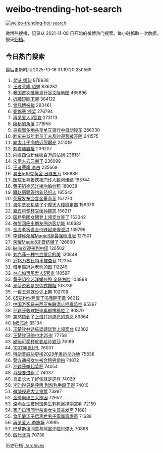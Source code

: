 # weibo-trending-hot-search

[![weibo-trending-hot-search](https://github.com/ameizi/weibo-trending-hot-search/actions/workflows/ci.yml/badge.svg)](https://github.com/ameizi/weibo-trending-hot-search/actions/workflows/ci.yml)

微博热搜榜，记录从 2021-11-08 日开始的微博热门搜索。每小时抓取一次数据，按天[归档](./archives)。

## 今日热门搜索

<!-- BEGIN --> 
最后更新时间 2025-10-16 01:19:20.250569 
1. [星链 缅甸](https://s.weibo.com/weibo?q=%E6%98%9F%E9%93%BE%20%E7%BC%85%E7%94%B8&t=31&band_rank=1&Refer=top) 979938
1. [王者荣耀 貂蝉](https://s.weibo.com/weibo?q=%E7%8E%8B%E8%80%85%E8%8D%A3%E8%80%80%20%E8%B2%82%E8%9D%89&t=31&band_rank=2&Refer=top) 836282
1. [我国首次批量发行盲文版地图](https://s.weibo.com/weibo?q=%23%E6%88%91%E5%9B%BD%E9%A6%96%E6%AC%A1%E6%89%B9%E9%87%8F%E5%8F%91%E8%A1%8C%E7%9B%B2%E6%96%87%E7%89%88%E5%9C%B0%E5%9B%BE%23&t=31&band_rank=3&Refer=top) 465896
1. [折腰短剧下架](https://s.weibo.com/weibo?q=%E6%8A%98%E8%85%B0%E7%9F%AD%E5%89%A7%E4%B8%8B%E6%9E%B6&t=31&band_rank=4&Refer=top) 384122
1. [曾凡博被裁](https://s.weibo.com/weibo?q=%E6%9B%BE%E5%87%A1%E5%8D%9A%E8%A2%AB%E8%A3%81&t=31&band_rank=5&Refer=top) 290461
1. [亚锦赛 颁奖](https://s.weibo.com/weibo?q=%E4%BA%9A%E9%94%A6%E8%B5%9B%20%E9%A2%81%E5%A5%96&t=31&band_rank=6&Refer=top) 276794
1. [再见爱人5官宣](https://s.weibo.com/weibo?q=%23%E5%86%8D%E8%A7%81%E7%88%B1%E4%BA%BA5%E5%AE%98%E5%AE%A3%23&t=31&band_rank=7&Refer=top) 273173
1. [隐秘的角落](https://s.weibo.com/weibo?q=%E9%9A%90%E7%A7%98%E7%9A%84%E8%A7%92%E8%90%BD&t=31&band_rank=8&Refer=top) 271958
1. [央视曝多地共享单车骑行中自动锁车](https://s.weibo.com/weibo?q=%23%E5%A4%AE%E8%A7%86%E6%9B%9D%E5%A4%9A%E5%9C%B0%E5%85%B1%E4%BA%AB%E5%8D%95%E8%BD%A6%E9%AA%91%E8%A1%8C%E4%B8%AD%E8%87%AA%E5%8A%A8%E9%94%81%E8%BD%A6%23&t=31&band_rank=9&Refer=top) 266330
1. [胖东来12年老员工未及时迎客被开除](https://s.weibo.com/weibo?q=%23%E8%83%96%E4%B8%9C%E6%9D%A512%E5%B9%B4%E8%80%81%E5%91%98%E5%B7%A5%E6%9C%AA%E5%8F%8A%E6%97%B6%E8%BF%8E%E5%AE%A2%E8%A2%AB%E5%BC%80%E9%99%A4%23&t=31&band_rank=10&Refer=top) 241575
1. [向太儿子向佑近照曝光](https://s.weibo.com/weibo?q=%23%E5%90%91%E5%A4%AA%E5%84%BF%E5%AD%90%E5%90%91%E4%BD%91%E8%BF%91%E7%85%A7%E6%9B%9D%E5%85%89%23&t=31&band_rank=11&Refer=top) 241019
1. [刘嘉瑞直播](https://s.weibo.com/weibo?q=%E5%88%98%E5%98%89%E7%91%9E%E7%9B%B4%E6%92%AD&t=31&band_rank=12&Refer=top) 239207
1. [内娱四位粉丝破百万的站姐](https://s.weibo.com/weibo?q=%E5%86%85%E5%A8%B1%E5%9B%9B%E4%BD%8D%E7%B2%89%E4%B8%9D%E7%A0%B4%E7%99%BE%E4%B8%87%E7%9A%84%E7%AB%99%E5%A7%90&t=31&band_rank=13&Refer=top) 238131
1. [宋伊人去云南了](https://s.weibo.com/weibo?q=%23%E5%AE%8B%E4%BC%8A%E4%BA%BA%E5%8E%BB%E4%BA%91%E5%8D%97%E4%BA%86%23&t=31&band_rank=14&Refer=top) 236099
1. [王者荣耀 李白](https://s.weibo.com/weibo?q=%E7%8E%8B%E8%80%85%E8%8D%A3%E8%80%80%20%E6%9D%8E%E7%99%BD&t=31&band_rank=15&Refer=top) 235669
1. [卖出500克黄金 日赚五万](https://s.weibo.com/weibo?q=%E5%8D%96%E5%87%BA500%E5%85%8B%E9%BB%84%E9%87%91%20%E6%97%A5%E8%B5%9A%E4%BA%94%E4%B8%87&t=31&band_rank=16&Refer=top) 186889
1. [医院发喜报庆祝门诊人数创佳绩](https://s.weibo.com/weibo?q=%23%E5%8C%BB%E9%99%A2%E5%8F%91%E5%96%9C%E6%8A%A5%E5%BA%86%E7%A5%9D%E9%97%A8%E8%AF%8A%E4%BA%BA%E6%95%B0%E5%88%9B%E4%BD%B3%E7%BB%A9%23&t=31&band_rank=23&Refer=top) 185744
1. [黄子韬徐艺洋接吻婚纱照](https://s.weibo.com/weibo?q=%23%E9%BB%84%E5%AD%90%E9%9F%AC%E5%BE%90%E8%89%BA%E6%B4%8B%E6%8E%A5%E5%90%BB%E5%A9%9A%E7%BA%B1%E7%85%A7%23&t=31&band_rank=17&Refer=top) 180038
1. [曝赵丽颖签约新经纪人](https://s.weibo.com/weibo?q=%23%E6%9B%9D%E8%B5%B5%E4%B8%BD%E9%A2%96%E7%AD%BE%E7%BA%A6%E6%96%B0%E7%BB%8F%E7%BA%AA%E4%BA%BA%23&t=31&band_rank=18&Refer=top) 165542
1. [荣耀发布会含金量真高](https://s.weibo.com/weibo?q=%23%E8%8D%A3%E8%80%80%E5%8F%91%E5%B8%83%E4%BC%9A%E5%90%AB%E9%87%91%E9%87%8F%E7%9C%9F%E9%AB%98%23&t=31&band_rank=19&Refer=top) 157270
1. [海尔洗衣机装了个摩天大楼稳定器](https://s.weibo.com/weibo?q=%23%E6%B5%B7%E5%B0%94%E6%B4%97%E8%A1%A3%E6%9C%BA%E8%A3%85%E4%BA%86%E4%B8%AA%E6%91%A9%E5%A4%A9%E5%A4%A7%E6%A5%BC%E7%A8%B3%E5%AE%9A%E5%99%A8%23&t=31&band_rank=20&Refer=top) 156376
1. [嘉宾将奖杯交给孙颖莎](https://s.weibo.com/weibo?q=%E5%98%89%E5%AE%BE%E5%B0%86%E5%A5%96%E6%9D%AF%E4%BA%A4%E7%BB%99%E5%AD%99%E9%A2%96%E8%8E%8E&t=31&band_rank=21&Refer=top) 156217
1. [国乒男团女团登上领奖台笑了](https://s.weibo.com/weibo?q=%23%E5%9B%BD%E4%B9%92%E7%94%B7%E5%9B%A2%E5%A5%B3%E5%9B%A2%E7%99%BB%E4%B8%8A%E9%A2%86%E5%A5%96%E5%8F%B0%E7%AC%91%E4%BA%86%23&t=31&band_rank=22&Refer=top) 153342
1. [微信回应出朋友圈访客功能](https://s.weibo.com/weibo?q=%23%E5%BE%AE%E4%BF%A1%E5%9B%9E%E5%BA%94%E5%87%BA%E6%9C%8B%E5%8F%8B%E5%9C%88%E8%AE%BF%E5%AE%A2%E5%8A%9F%E8%83%BD%23&t=31&band_rank=24&Refer=top) 146682
1. [金店老板说金价跌起来像泄洪](https://s.weibo.com/weibo?q=%23%E9%87%91%E5%BA%97%E8%80%81%E6%9D%BF%E8%AF%B4%E9%87%91%E4%BB%B7%E8%B7%8C%E8%B5%B7%E6%9D%A5%E5%83%8F%E6%B3%84%E6%B4%AA%23&t=31&band_rank=25&Refer=top) 139799
1. [李健称荣耀Magic8是最强标准版](https://s.weibo.com/weibo?q=%23%E6%9D%8E%E5%81%A5%E7%A7%B0%E8%8D%A3%E8%80%80Magic8%E6%98%AF%E6%9C%80%E5%BC%BA%E6%A0%87%E5%87%86%E7%89%88%23&t=31&band_rank=26&Refer=top) 127501
1. [荣耀Magic8牙膏挤爆了](https://s.weibo.com/weibo?q=%23%E8%8D%A3%E8%80%80Magic8%E7%89%99%E8%86%8F%E6%8C%A4%E7%88%86%E4%BA%86%23&t=31&band_rank=27&Refer=top) 126800
1. [jiejie欢迎来到中国](https://s.weibo.com/weibo?q=jiejie%E6%AC%A2%E8%BF%8E%E6%9D%A5%E5%88%B0%E4%B8%AD%E5%9B%BD&t=31&band_rank=28&Refer=top) 126502
1. [刘亦菲一种气血很足的美](https://s.weibo.com/weibo?q=%E5%88%98%E4%BA%A6%E8%8F%B2%E4%B8%80%E7%A7%8D%E6%B0%94%E8%A1%80%E5%BE%88%E8%B6%B3%E7%9A%84%E7%BE%8E&t=31&band_rank=29&Refer=top) 120848
1. [近13万枚比特币被查获](https://s.weibo.com/weibo?q=%23%E8%BF%9113%E4%B8%87%E6%9E%9A%E6%AF%94%E7%89%B9%E5%B8%81%E8%A2%AB%E6%9F%A5%E8%8E%B7%23&t=31&band_rank=30&Refer=top) 112354
1. [借用周冠达老师的图](https://s.weibo.com/weibo?q=%E5%80%9F%E7%94%A8%E5%91%A8%E5%86%A0%E8%BE%BE%E8%80%81%E5%B8%88%E7%9A%84%E5%9B%BE&t=31&band_rank=31&Refer=top) 112249
1. [林心如再见爱人5官宣](https://s.weibo.com/weibo?q=%23%E6%9E%97%E5%BF%83%E5%A6%82%E5%86%8D%E8%A7%81%E7%88%B1%E4%BA%BA5%E5%AE%98%E5%AE%A3%23&t=31&band_rank=32&Refer=top) 110597
1. [黄子韬徐艺洋婚纱照 全是右脸](https://s.weibo.com/weibo?q=%E9%BB%84%E5%AD%90%E9%9F%AC%E5%BE%90%E8%89%BA%E6%B4%8B%E5%A9%9A%E7%BA%B1%E7%85%A7%20%E5%85%A8%E6%98%AF%E5%8F%B3%E8%84%B8&t=31&band_rank=33&Refer=top) 103898
1. [邓莎说我是丧偶式婚姻](https://s.weibo.com/weibo?q=%23%E9%82%93%E8%8E%8E%E8%AF%B4%E6%88%91%E6%98%AF%E4%B8%A7%E5%81%B6%E5%BC%8F%E5%A9%9A%E5%A7%BB%23&t=31&band_rank=34&Refer=top) 103739
1. [一看王源就没少上网](https://s.weibo.com/weibo?q=%23%E4%B8%80%E7%9C%8B%E7%8E%8B%E6%BA%90%E5%B0%B1%E6%B2%A1%E5%B0%91%E4%B8%8A%E7%BD%91%23&t=31&band_rank=35&Refer=top) 102708
1. [85花粉你睡着了吗我睡不着](https://s.weibo.com/weibo?q=85%E8%8A%B1%E7%B2%89%E4%BD%A0%E7%9D%A1%E7%9D%80%E4%BA%86%E5%90%97%E6%88%91%E7%9D%A1%E4%B8%8D%E7%9D%80&t=31&band_rank=36&Refer=top) 96012
1. [中国游客马来西亚失联酒店拒看监控](https://s.weibo.com/weibo?q=%23%E4%B8%AD%E5%9B%BD%E6%B8%B8%E5%AE%A2%E9%A9%AC%E6%9D%A5%E8%A5%BF%E4%BA%9A%E5%A4%B1%E8%81%94%E9%85%92%E5%BA%97%E6%8B%92%E7%9C%8B%E7%9B%91%E6%8E%A7%23&t=31&band_rank=37&Refer=top) 95367
1. [孙颖莎救球把球桌都撞移位了](https://s.weibo.com/weibo?q=%23%E5%AD%99%E9%A2%96%E8%8E%8E%E6%95%91%E7%90%83%E6%8A%8A%E7%90%83%E6%A1%8C%E9%83%BD%E6%92%9E%E7%A7%BB%E4%BD%8D%E4%BA%86%23&t=31&band_rank=38&Refer=top) 90870
1. [突然悟到了上班打扮漂亮的意义](https://s.weibo.com/weibo?q=%E7%AA%81%E7%84%B6%E6%82%9F%E5%88%B0%E4%BA%86%E4%B8%8A%E7%8F%AD%E6%89%93%E6%89%AE%E6%BC%82%E4%BA%AE%E7%9A%84%E6%84%8F%E4%B9%89&t=31&band_rank=39&Refer=top) 89864
1. [M5芯片](https://s.weibo.com/weibo?q=M5%E8%8A%AF%E7%89%87&t=31&band_rank=40&Refer=top) 85134
1. [王楚钦林诗栋梁靖崑登上领奖台](https://s.weibo.com/weibo?q=%23%E7%8E%8B%E6%A5%9A%E9%92%A6%E6%9E%97%E8%AF%97%E6%A0%8B%E6%A2%81%E9%9D%96%E5%B4%91%E7%99%BB%E4%B8%8A%E9%A2%86%E5%A5%96%E5%8F%B0%23&t=31&band_rank=41&Refer=top) 82302
1. [王楚钦可他也才25岁](https://s.weibo.com/weibo?q=%E7%8E%8B%E6%A5%9A%E9%92%A6%E5%8F%AF%E4%BB%96%E4%B9%9F%E6%89%8D25%E5%B2%81&t=31&band_rank=42&Refer=top) 77758
1. [邱贻可奖杯就要给孙颖莎](https://s.weibo.com/weibo?q=%E9%82%B1%E8%B4%BB%E5%8F%AF%E5%A5%96%E6%9D%AF%E5%B0%B1%E8%A6%81%E7%BB%99%E5%AD%99%E9%A2%96%E8%8E%8E&t=31&band_rank=17&Refer=top) 76189
1. [100T嘲讽LPL](https://s.weibo.com/weibo?q=100T%E5%98%B2%E8%AE%BDLPL&t=31&band_rank=43&Refer=top) 76001
1. [特朗普威胁更换2028年奥运举办地](https://s.weibo.com/weibo?q=%23%E7%89%B9%E6%9C%97%E6%99%AE%E5%A8%81%E8%83%81%E6%9B%B4%E6%8D%A22028%E5%B9%B4%E5%A5%A5%E8%BF%90%E4%B8%BE%E5%8A%9E%E5%9C%B0%23&t=31&band_rank=44&Refer=top) 75838
1. [警方通报女生被合租男偷拍](https://s.weibo.com/weibo?q=%23%E8%AD%A6%E6%96%B9%E9%80%9A%E6%8A%A5%E5%A5%B3%E7%94%9F%E8%A2%AB%E5%90%88%E7%A7%9F%E7%94%B7%E5%81%B7%E6%8B%8D%23&t=31&band_rank=45&Refer=top) 74072
1. [孙颖莎举起奖杯](https://s.weibo.com/weibo?q=%23%E5%AD%99%E9%A2%96%E8%8E%8E%E4%B8%BE%E8%B5%B7%E5%A5%96%E6%9D%AF%23&t=31&band_rank=46&Refer=top) 74054
1. [肖战要进组了](https://s.weibo.com/weibo?q=%23%E8%82%96%E6%88%98%E8%A6%81%E8%BF%9B%E7%BB%84%E4%BA%86%23&t=31&band_rank=47&Refer=top) 74037
1. [真正长大了好像就是这样](https://s.weibo.com/weibo?q=%E7%9C%9F%E6%AD%A3%E9%95%BF%E5%A4%A7%E4%BA%86%E5%A5%BD%E5%83%8F%E5%B0%B1%E6%98%AF%E8%BF%99%E6%A0%B7&t=31&band_rank=48&Refer=top) 74029
1. [李昀锐只是呼吸 剧粉称手段了得](https://s.weibo.com/weibo?q=%E6%9D%8E%E6%98%80%E9%94%90%E5%8F%AA%E6%98%AF%E5%91%BC%E5%90%B8%20%E5%89%A7%E7%B2%89%E7%A7%B0%E6%89%8B%E6%AE%B5%E4%BA%86%E5%BE%97&t=31&band_rank=49&Refer=top) 74010
1. [微博视界大会投票](https://s.weibo.com/weibo?q=%E5%BE%AE%E5%8D%9A%E8%A7%86%E7%95%8C%E5%A4%A7%E4%BC%9A%E6%8A%95%E7%A5%A8&t=31&band_rank=50&Refer=top) 73987
1. [金价飙涨三大原因](https://s.weibo.com/weibo?q=%23%E9%87%91%E4%BB%B7%E9%A3%99%E6%B6%A8%E4%B8%89%E5%A4%A7%E5%8E%9F%E5%9B%A0%23&t=31&band_rank=23&Refer=top) 72652
1. [深圳女生被同班男生刺死案择期宣判](https://s.weibo.com/weibo?q=%23%E6%B7%B1%E5%9C%B3%E5%A5%B3%E7%94%9F%E8%A2%AB%E5%90%8C%E7%8F%AD%E7%94%B7%E7%94%9F%E5%88%BA%E6%AD%BB%E6%A1%88%E6%8B%A9%E6%9C%9F%E5%AE%A3%E5%88%A4%23&t=31&band_rank=27&Refer=top) 72159
1. [家门口遭同学杀害女生母亲发声](https://s.weibo.com/weibo?q=%23%E5%AE%B6%E9%97%A8%E5%8F%A3%E9%81%AD%E5%90%8C%E5%AD%A6%E6%9D%80%E5%AE%B3%E5%A5%B3%E7%94%9F%E6%AF%8D%E4%BA%B2%E5%8F%91%E5%A3%B0%23&t=31&band_rank=31&Refer=top) 71681
1. [食用酸汤子后离世男子家属再发声](https://s.weibo.com/weibo?q=%23%E9%A3%9F%E7%94%A8%E9%85%B8%E6%B1%A4%E5%AD%90%E5%90%8E%E7%A6%BB%E4%B8%96%E7%94%B7%E5%AD%90%E5%AE%B6%E5%B1%9E%E5%86%8D%E5%8F%91%E5%A3%B0%23&t=31&band_rank=32&Refer=top) 71638
1. [再见爱人 李施嬅](https://s.weibo.com/weibo?q=%E5%86%8D%E8%A7%81%E7%88%B1%E4%BA%BA%20%E6%9D%8E%E6%96%BD%E5%AC%85&t=31&band_rank=45&Refer=top) 70995
1. [巴基斯坦同意与阿富汗临时停火](https://s.weibo.com/weibo?q=%23%E5%B7%B4%E5%9F%BA%E6%96%AF%E5%9D%A6%E5%90%8C%E6%84%8F%E4%B8%8E%E9%98%BF%E5%AF%8C%E6%B1%97%E4%B8%B4%E6%97%B6%E5%81%9C%E7%81%AB%23&t=31&band_rank=48&Refer=top) 70868
1. [四代北京](https://s.weibo.com/weibo?q=%E5%9B%9B%E4%BB%A3%E5%8C%97%E4%BA%AC&t=31&band_rank=50&Refer=top) 70736
<!-- END -->

历史归档 [./archives](./archives)

